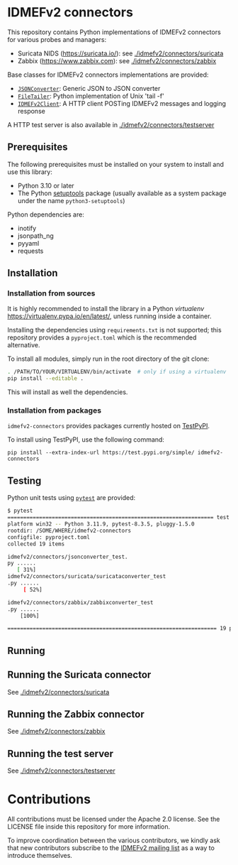 # IDMEFv2 connectors

This repository contains Python implementations of IDMEFv2 connectors for various probes and managers:
- Suricata NIDS (https://suricata.io/): see [./idmefv2/connectors/suricata](./idmefv2/connectors/suricata/#overview)
- Zabbix (https://www.zabbix.com): see [./idmefv2/connectors/zabbix](./idmefv2/connectors/zabbix/#overview)

Base classes for IDMEFv2 connectors implementations are provided:

- [`JSONConverter`](./idmefv2/connectors/jsonconverter.py): Generic JSON to JSON converter
- [`FileTailer`](./idmefv2/connectors/filetailer.py): Python implementation of Unix 'tail -f'
- [`IDMEFv2Client`](./idmefv2/connectors/idmefv2client.py): A HTTP client POSTing IDMEFv2 messages and logging response

A HTTP test server is also available in [./idmefv2/connectors/testserver](./idmefv2/connectors/testserver/#overview)

## Prerequisites

The following prerequisites must be installed on your system to install and use this library:

- Python 3.10 or later
- The Python [setuptools](https://pypi.org/project/setuptools/) package (usually available as a system package under the name `python3-setuptools`)

Python dependencies are:
- inotify
- jsonpath_ng
- pyyaml
- requests

## Installation

### Installation from sources

It is highly recommended to install the library in a Python *virtualenv* https://virtualenv.pypa.io/en/latest/, unless running inside a container.

Installing the dependencies using `requirements.txt` is not supported; this repository provides a `pyproject.toml` which is the recommended alternative.

To install all modules, simply run in the root directory of the git clone:

``` sh
. /PATH/TO/YOUR/VIRTUALENV/bin/activate  # only if using a virtualenv
pip install --editable .
```

This will install as well the dependencies.

### Installation from packages

`idmefv2-connectors` provides packages currently hosted on [TestPyPI](https://test.pypi.org/).

To install using TestPyPI, use the following command:

```
pip install --extra-index-url https://test.pypi.org/simple/ idmefv2-connectors
```

## Testing

Python unit tests using [`pytest`](https://docs.pytest.org/en/stable/) are provided:

``` sh
$ pytest
================================================================= test session starts ==================================================================
platform win32 -- Python 3.11.9, pytest-8.3.5, pluggy-1.5.0     
rootdir: /SOME/WHERE/idmefv2-connectors
configfile: pyproject.toml
collected 19 items

idmefv2/connectors/jsonconverter_test.
py ...... 
   [ 31%] 
idmefv2/connectors/suricata/suricataconverter_test
.py ...... 
     [ 52%]

idmefv2/connectors/zabbix/zabbixconverter_test
.py ...... 
    [100%]

================================================================== 19 passed in 0.67s ==================================================================
```


## Running

## Running the Suricata connector

See [./idmefv2/connectors/suricata](./idmefv2/connectors/suricata/#running)

## Running the Zabbix connector

See [./idmefv2/connectors/zabbix](./idmefv2/connectors/zabbix/#running)

## Running the test server

See [./idmefv2/connectors/testserver](./idmefv2/connectors/testserver/#running)

# Contributions

All contributions must be licensed under the Apache 2.0 license. See the LICENSE file inside this repository for more information.

To improve coordination between the various contributors, we kindly ask that new contributors subscribe to the [IDMEFv2 mailing list](https://www.freelists.org/list/idmefv2) as a way to introduce themselves.
